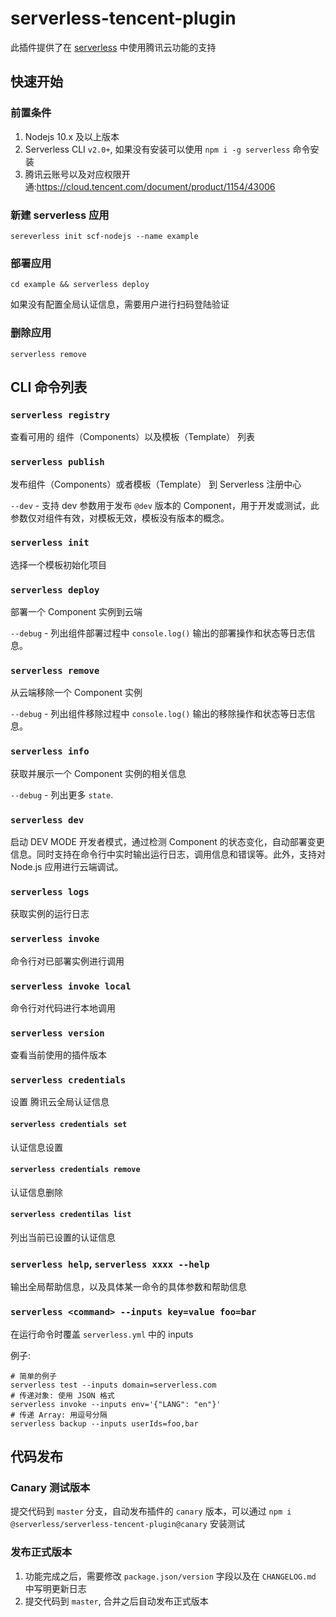 # serverless-tencent-plugin

此插件提供了在 [serverless](https://www.serverless.com/) 中使用腾讯云功能的支持

## 快速开始

### 前置条件

1. Nodejs 10.x 及以上版本
2. Serverless CLI `v2.0+`, 如果没有安装可以使用 `npm i -g serverless` 命令安装
3. 腾讯云账号以及对应权限开通:https://cloud.tencent.com/document/product/1154/43006

### 新建 serverless 应用

`sereverless init scf-nodejs --name example`

### 部署应用

`cd example && serverless deploy`

如果没有配置全局认证信息，需要用户进行扫码登陆验证

### 删除应用

`serverless remove`

## CLI 命令列表

### `serverless registry`

查看可用的 组件（Components）以及模板（Template） 列表

### `serverless publish`

发布组件（Components）或者模板（Template） 到 Serverless 注册中心

`--dev` - 支持 dev 参数用于发布 `@dev` 版本的 Component，用于开发或测试，此参数仅对组件有效，对模板无效，模板没有版本的概念。

### `serverless init`

选择一个模板初始化项目

### `serverless deploy`

部署一个 Component 实例到云端

`--debug` - 列出组件部署过程中 `console.log()` 输出的部署操作和状态等日志信息。

### `serverless remove`

从云端移除一个 Component 实例

`--debug` - 列出组件移除过程中 `console.log()` 输出的移除操作和状态等日志信息。

### `serverless info`

获取并展示一个 Component 实例的相关信息

`--debug` - 列出更多 `state`.

### `serverless dev`

启动 DEV MODE 开发者模式，通过检测 Component 的状态变化，自动部署变更信息。同时支持在命令行中实时输出运行日志，调用信息和错误等。此外，支持对 Node.js 应用进行云端调试。

### `serverless logs`

获取实例的运行日志

### `serverless invoke`

命令行对已部署实例进行调用

### `serverless invoke local`

命令行对代码进行本地调用

### `serverless version`

查看当前使用的插件版本

### `serverless credentials`

设置 腾讯云全局认证信息

#### `serverless credentials set`

认证信息设置

#### `serverless credentials remove`

认证信息删除

#### `serverless credentilas list`

列出当前已设置的认证信息

### `serverless help`, `serverless xxxx --help`

输出全局帮助信息，以及具体某一命令的具体参数和帮助信息

### `serverless <command> --inputs key=value foo=bar`

在运行命令时覆盖 `serverless.yml` 中的 inputs

例子:

```
# 简单的例子
serverless test --inputs domain=serverless.com
# 传递对象: 使用 JSON 格式
serverless invoke --inputs env='{"LANG": "en"}'
# 传递 Array: 用逗号分隔
serverless backup --inputs userIds=foo,bar
```

## 代码发布

### Canary 测试版本

提交代码到 `master` 分支，自动发布插件的 `canary` 版本，可以通过 `npm i @serverless/serverless-tencent-plugin@canary` 安装测试

### 发布正式版本

1. 功能完成之后，需要修改 `package.json/version` 字段以及在 `CHANGELOG.md` 中写明更新日志
2. 提交代码到 `master`, 合并之后自动发布正式版本
